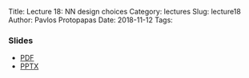 Title: Lecture 18: NN design choices
Category: lectures
Slug: lecture18
Author: Pavlos Protopapas
Date: 2018-11-12
Tags:


### Slides

- [PDF]({attach}presentation/Lecture18_NN_Design.pdf)
- [PPTX]({attach}presentation/Lecture18_NN_Design.pptx)

<!-- ### Notes
%- [Examples]({filename}notebook/Lecture14_Notebook.ipynb) -->
